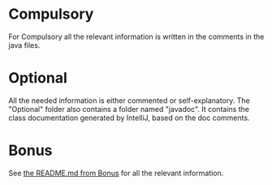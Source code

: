 # Compulsory  
  
For Compulsory all the relevant information is written in the comments in the java files.
  
# Optional  
  
All the needed information is either commented or self-explanatory. The "Optional" folder also contains
a folder named "javadoc". It contains the class documentation generated by IntelliJ, based on the doc comments.

# Bonus

See [the README.md from Bonus](https://github.com/Andreizabo/LaboratorPA/tree/main/Laborator2PA/Bonus) for all the relevant information.
